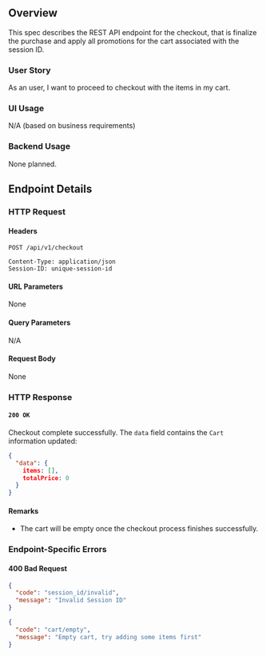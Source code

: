 ## Overview

This spec describes the REST API endpoint for the checkout, that is finalize the purchase and apply all promotions for the cart associated with the session ID.

### User Story

As an user, I want to proceed to checkout with the items in my cart.

### UI Usage

N/A (based on business requirements)

### Backend Usage

None planned.

## Endpoint Details

### HTTP Request

#### Headers

```http
POST /api/v1/checkout

Content-Type: application/json
Session-ID: unique-session-id
```

#### URL Parameters

None

#### Query Parameters

N/A

#### Request Body

None

### HTTP Response

#### `200 OK`

Checkout complete successfully.
The `data` field contains the `Cart` information updated:

```json
{
  "data": {
    items: [],
    totalPrice: 0
  }
}
```

#### Remarks

- The cart will be empty once the checkout process finishes successfully.

### Endpoint-Specific Errors

#### 400 Bad Request

```json
{
  "code": "session_id/invalid",
  "message": "Invalid Session ID"
}
```

```json
{
  "code": "cart/empty",
  "message": "Empty cart, try adding some items first"
}
```

